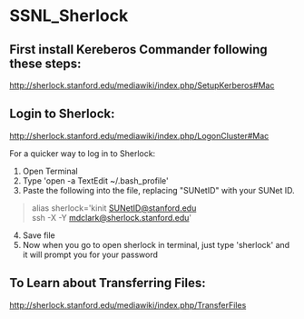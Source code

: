 # SSNL_Sherlock

## First install Kereberos Commander following these steps:   
http://sherlock.stanford.edu/mediawiki/index.php/SetupKerberos#Mac

## Login to Sherlock:  
http://sherlock.stanford.edu/mediawiki/index.php/LogonCluster#Mac

For a quicker way to log in to Sherlock:  

1. Open Terminal  
2. Type 'open -a TextEdit ~/.bash_profile'  
3. Paste the following into the file, replacing "SUNetID" with your SUNet ID.   

>alias sherlock='kinit SUNetID@stanford.edu  
>		ssh -X -Y mdclark@sherlock.stanford.edu'  

4. Save file  
5. Now when you go to open sherlock in terminal, just type 'sherlock' and it will prompt you for your password  

## To Learn about Transferring Files: 
http://sherlock.stanford.edu/mediawiki/index.php/TransferFiles